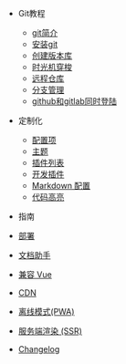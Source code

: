 - Git教程
  - [git简介](zh-cn/Git教程/Git简介/Git的诞生.md)
  - [安装git](zh-cn/Git教程/安装git/安装git.md)
  - [创建版本库](zh-cn/Git教程/创建版本库/创建版本库.md)
  - [时光机穿梭](zh-cn/Git教程/时光机穿梭/时光机穿梭.md)
  - [远程仓库](zh-cn/Git教程/远程仓库/远程仓库.md)
  - [分支管理](zh-cn/Git教程/分支管理/分支管理.md)
  - [github和gitlab同时登陆](zh-cn/Git教程/github和gitlab同时登陆/github和gitlab同时登陆.md)

- 定制化
  - [配置项](zh-cn/configuration.md)
  - [主题](zh-cn/themes.md)
  - [插件列表](zh-cn/plugins.md)
  - [开发插件](zh-cn/write-a-plugin.md)
  - [Markdown 配置](zh-cn/markdown.md)
  - [代码高亮](zh-cn/language-highlight.md)

- 指南
 - [部署](zh-cn/deploy.md)
 - [文档助手](zh-cn/helpers.md)
 - [兼容 Vue](zh-cn/vue.md)
 - [CDN](zh-cn/cdn.md)
 - [离线模式(PWA)](zh-cn/pwa.md)
  - [服务端渲染 (SSR)](zh-cn/ssr.md)

- [Changelog](zh-cn/changelog.md)
